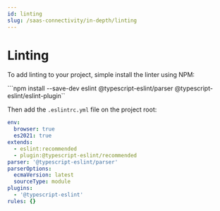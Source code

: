 ```yaml
---
id: linting
slug: /saas-connectivity/in-depth/linting
---
```

# Linting
To add linting to your project, simple install the linter using NPM:


```npm install --save-dev eslint @typescript-eslint/parser @typescript-eslint/eslint-plugin``

Then add the ```.eslintrc.yml``` file on the project root:

```yaml
env:
  browser: true
  es2021: true
extends:
  - eslint:recommended
  - plugin:@typescript-eslint/recommended
parser: '@typescript-eslint/parser'
parserOptions:
  ecmaVersion: latest
  sourceType: module
plugins:
  - '@typescript-eslint'
rules: {}
```
